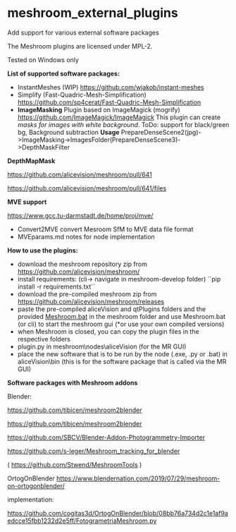 # meshroom_external_plugins
Add support for various external software packages

The Meshroom plugins are licensed under MPL-2.

Tested on Windows only

**List of supported software packages:**

- InstantMeshes (WIP) https://github.com/wjakob/instant-meshes
- Simplify (Fast-Quadric-Mesh-Simplification) https://github.com/sp4cerat/Fast-Quadric-Mesh-Simplification
- **ImageMasking** Plugin based on ImageMagick (mogrify) https://github.com/ImageMagick/ImageMagick
  This plugin can create *masks for images with white background*. ToDo: support for black/green bg, Background subtraction
  **Usage** PrepareDenseScene2(jpg)->ImageMasking->ImagesFolder(PrepareDenseScene3)->DepthMaskFilter

**DepthMapMask**

https://github.com/alicevision/meshroom/pull/641

https://github.com/alicevision/meshroom/pull/641/files

**MVE support**

https://www.gcc.tu-darmstadt.de/home/proj/mve/

- Convert2MVE convert Mesroom SfM to MVE data file format
- MVEparams.md notes for node implementation

**How to use the plugins:**

- download the meshroom repository zip from https://github.com/alicevision/meshroom/
- install requirements: (cli-> navigate in meshroom-develop folder) ´´pip install -r requirements.txt´´
- download the pre-compiled meshroom zip from https://github.com/alicevision/meshroom/releases
- paste the pre-compiled aliceVision and qtPlugins folders and the provided [Meshroom.bat](./Meshroom.bat) in the meshroom folder and use Meshroom.bat (or cli) to start the meshroom gui (*or use your own compiled versions)
- when Meshroom is closed, you can copy the plugin files in the respective folders
- plugin.py in meshroom\nodes\aliceVision (for the MR GUI)
- place the new software that is to be run by the node (.exe, .py or .bat) in aliceVision\bin (this is for the software package that is called via the MR GUI)


**Software packages with Meshroom addons**

Blender:

https://github.com/tibicen/meshroom2blender

https://github.com/tibicen/meshroom2blender

https://github.com/SBCV/Blender-Addon-Photogrammetry-Importer

https://github.com/s-leger/Meshroom_tracking_for_blender

( https://github.com/Stwend/MeshroomTools )

OrtogOnBlender
https://www.blendernation.com/2019/07/29/meshroom-on-ortogonblender/

implementation:

https://github.com/cogitas3d/OrtogOnBlender/blob/08bb76a734d2c1e1af9aedcce15fbb1232d2e5ff/FotogrametriaMeshroom.py


